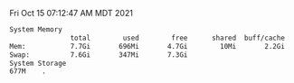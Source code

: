 Fri Oct 15 07:12:47 AM MDT 2021
```bash
System Memory
               total        used        free      shared  buff/cache   available
Mem:           7.7Gi       696Mi       4.7Gi        10Mi       2.2Gi       6.7Gi
Swap:          7.6Gi       347Mi       7.3Gi
System Storage
677M	.
```
```bash
